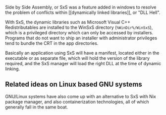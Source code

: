 Side by Side Assembly, or SxS was a feature added in windows to resolve the problem of conflicts within [[dynamically linked libraries]], or "DLL Hell".

With SxS, the dynamic libraries such as Microsoft Visual C++ Redistributables are installed to the WinSxS directory (`%WinDir%/WinSxS`), which is a privileged directory which can only be accessed by installers. Programs that do not want to ship an installer with administrator privileges tend to bundle the CRT in the app directories.

Basically an application using SxS will have a manifest, located either in the executable or as separate file, which will hold the version of the library required, and the SxS manager will load the right DLL at the time of dynamic linking.
## Related ideas on Linux based GNU systems
GNU/Linux systems have also come up with an alternative to SxS with Nix package manager, and also containerization technologies, all of which generally fall in the same boat.

